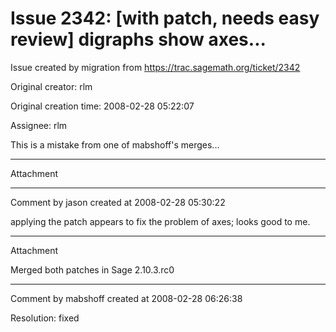 # Issue 2342: [with patch, needs easy review] digraphs show axes...

Issue created by migration from https://trac.sagemath.org/ticket/2342

Original creator: rlm

Original creation time: 2008-02-28 05:22:07

Assignee: rlm

This is a mistake from one of mabshoff's merges...


---

Attachment


---

Comment by jason created at 2008-02-28 05:30:22

applying the patch appears to fix the problem of axes; looks good to me.


---

Attachment

Merged both patches in Sage 2.10.3.rc0


---

Comment by mabshoff created at 2008-02-28 06:26:38

Resolution: fixed
